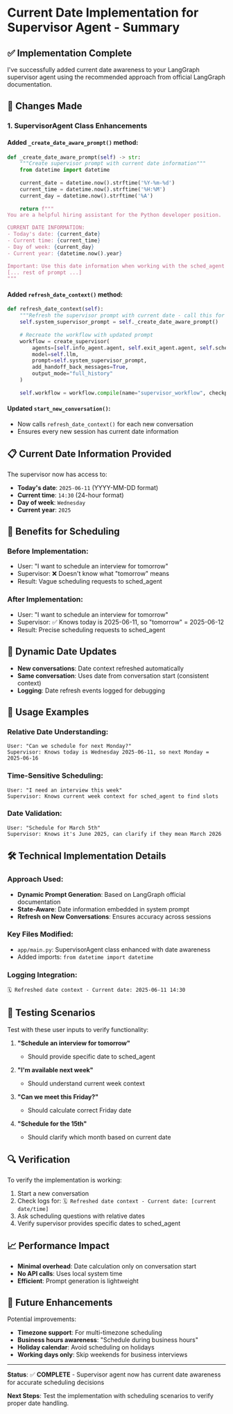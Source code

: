 # Current Date Implementation for Supervisor Agent - Summary

## ✅ **Implementation Complete**

I've successfully added current date awareness to your LangGraph supervisor agent using the recommended approach from official LangGraph documentation.

## 🔧 **Changes Made**

### 1. SupervisorAgent Class Enhancements

#### Added `_create_date_aware_prompt()` method:
```python
def _create_date_aware_prompt(self) -> str:
    """Create supervisor prompt with current date information"""
    from datetime import datetime
    
    current_date = datetime.now().strftime('%Y-%m-%d')
    current_time = datetime.now().strftime('%H:%M')
    current_day = datetime.now().strftime('%A')
    
    return f"""
You are a helpful hiring assistant for the Python developer position.

CURRENT DATE INFORMATION:
- Today's date: {current_date}
- Current time: {current_time}
- Day of week: {current_day}
- Current year: {datetime.now().year}

Important: Use this date information when working with the sched_agent for interview scheduling.
[... rest of prompt ...]
"""
```

#### Added `refresh_date_context()` method:
```python
def refresh_date_context(self):
    """Refresh the supervisor prompt with current date - call this for new conversations"""
    self.system_supervisor_prompt = self._create_date_aware_prompt()
    
    # Recreate the workflow with updated prompt
    workflow = create_supervisor(
        agents=[self.info_agent.agent, self.exit_agent.agent, self.sched_agent.agent],
        model=self.llm,
        prompt=self.system_supervisor_prompt,
        add_handoff_back_messages=True,
        output_mode="full_history"
    )
    
    self.workflow = workflow.compile(name="supervisor_workflow", checkpointer=self.memory)
```

#### Updated `start_new_conversation()`:
- Now calls `refresh_date_context()` for each new conversation
- Ensures every new session has current date information

## 📋 **Current Date Information Provided**

The supervisor now has access to:
- **Today's date**: `2025-06-11` (YYYY-MM-DD format)
- **Current time**: `14:30` (24-hour format)
- **Day of week**: `Wednesday`
- **Current year**: `2025`

## 🎯 **Benefits for Scheduling**

### Before Implementation:
- User: "I want to schedule an interview for tomorrow"
- Supervisor: ❌ Doesn't know what "tomorrow" means
- Result: Vague scheduling requests to sched_agent

### After Implementation:
- User: "I want to schedule an interview for tomorrow" 
- Supervisor: ✅ Knows today is 2025-06-11, so "tomorrow" = 2025-06-12
- Result: Precise scheduling requests to sched_agent

## 🔄 **Dynamic Date Updates**

- **New conversations**: Date context refreshed automatically
- **Same conversation**: Uses date from conversation start (consistent context)
- **Logging**: Date refresh events logged for debugging

## 📝 **Usage Examples**

### Relative Date Understanding:
```
User: "Can we schedule for next Monday?"
Supervisor: Knows today is Wednesday 2025-06-11, so next Monday = 2025-06-16
```

### Time-Sensitive Scheduling:
```
User: "I need an interview this week"
Supervisor: Knows current week context for sched_agent to find slots
```

### Date Validation:
```
User: "Schedule for March 5th"  
Supervisor: Knows it's June 2025, can clarify if they mean March 2026
```

## 🛠️ **Technical Implementation Details**

### Approach Used:
- **Dynamic Prompt Generation**: Based on LangGraph official documentation
- **State-Aware**: Date information embedded in system prompt
- **Refresh on New Conversations**: Ensures accuracy across sessions

### Key Files Modified:
- `app/main.py`: SupervisorAgent class enhanced with date awareness
- Added imports: `from datetime import datetime`

### Logging Integration:
```
🗓️ Refreshed date context - Current date: 2025-06-11 14:30
```

## 🧪 **Testing Scenarios**

Test with these user inputs to verify functionality:

1. **"Schedule an interview for tomorrow"**
   - Should provide specific date to sched_agent

2. **"I'm available next week"**
   - Should understand current week context

3. **"Can we meet this Friday?"**
   - Should calculate correct Friday date

4. **"Schedule for the 15th"**
   - Should clarify which month based on current date

## 🔍 **Verification**

To verify the implementation is working:

1. Start a new conversation
2. Check logs for: `🗓️ Refreshed date context - Current date: [current date/time]`
3. Ask scheduling questions with relative dates
4. Verify supervisor provides specific dates to sched_agent

## 📈 **Performance Impact**

- **Minimal overhead**: Date calculation only on conversation start
- **No API calls**: Uses local system time
- **Efficient**: Prompt generation is lightweight

## 🔮 **Future Enhancements**

Potential improvements:
- **Timezone support**: For multi-timezone scheduling
- **Business hours awareness**: "Schedule during business hours"
- **Holiday calendar**: Avoid scheduling on holidays
- **Working days only**: Skip weekends for business interviews

---

**Status**: ✅ **COMPLETE** - Supervisor agent now has current date awareness for accurate scheduling decisions

**Next Steps**: Test the implementation with scheduling scenarios to verify proper date handling. 